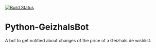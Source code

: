 [![Build Status](https://travis-ci.org/d-Rickyy-b/Python-GeizhalsBot.svg?branch=master)](https://travis-ci.org/d-Rickyy-b/Python-GeizhalsBot)

# Python-GeizhalsBot
A bot to get notified about changes of the price of a Geizhals.de wishlist.
